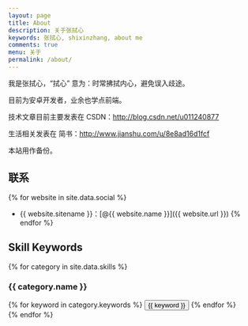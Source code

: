 ```yaml
---
layout: page
title: About
description: 关于张拭心
keywords: 张拭心, shixinzhang, about me
comments: true
menu: 关于
permalink: /about/
---
```


我是张拭心，“拭心” 意为：时常拂拭内心，避免误入歧途。

目前为安卓开发者，业余也学点前端。

技术文章目前主要发表在 CSDN：http://blog.csdn.net/u011240877

生活相关发表在 简书：http://www.jianshu.com/u/8e8ad16d1fcf

本站用作备份。

## 联系

{% for website in site.data.social %}
* {{ website.sitename }}：[@{{ website.name }}]({{ website.url }})
{% endfor %}

## Skill Keywords

{% for category in site.data.skills %}
### {{ category.name }}
<div class="btn-inline">
{% for keyword in category.keywords %}
<button class="btn btn-outline" type="button">{{ keyword }}</button>
{% endfor %}
</div>
{% endfor %}
